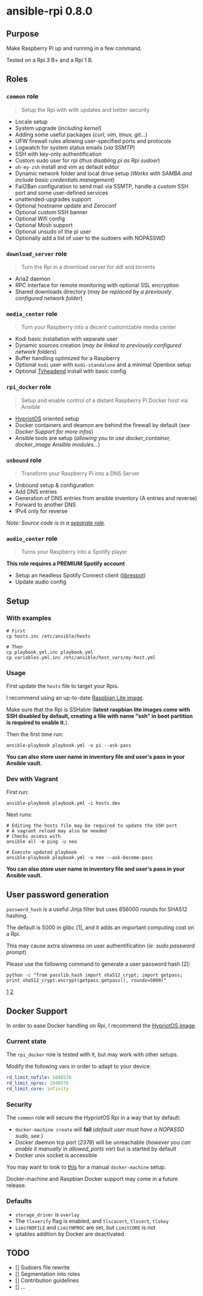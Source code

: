 # ansible-rpi 0.8.0

## Purpose

Make Raspberry Pi up and running in a few command.

Tested on a Rpi 3 B+ and a Rpi 1 B.

## Roles

### `common` role

> Setup the Rpi with with updates and better security

- Locale setup
- System upgrade (*including kernel*)
- Adding some useful packages (*curl, vim, tmux, git…*)
- UFW firewall rules allowing user-specified ports and protocols
- Logwatch for system status emails (*via SSMTP*)
- SSH with key-only authentification
- Custom sudo user for rpi (*thus disabling pi as Rpi sudoer*)
- `oh-my-zsh` install and vim as default editor
- Dynamic network folder and local drive setup (*Works with SAMBA and include basic credentials management*)
- Fail2Ban configuration to send mail via SSMTP, handle a custom SSH port and
  some user-defined services
- unattended-upgrades support
- Optional hostname update and Zeroconf
- Optional custom SSH banner
- Optional Wifi config
- Optional Mosh support
- Optional unsudo of the pi user
- Optionally add a list of user to the sudoers with NOPASSWD

### `download_server` role

> Turn the Rpi in a download server for ddl and torrents

- Aria2 daemon
- RPC interface for remote monitoring with optional SSL encryption
- Shared downloads directory (*may be replaced by a previously configured network folder*)

### `media_center` role

> Turn your Raspberry into a decent customizable media center

- Kodi basic installation with separate user
- Dynamic sources creation (*may be linked to previously configured network folders*)
- Buffer handling optimized for a Raspberry
- Optional `kodi` user with `kodi-standalone` and a minimal Openbox setup
- Optional [Tvheadend](https://tvheadend.org/) install with basic config

### `rpi_docker` role

> Setup and enable control of a distant Raspberry Pi Docker host via Ansible

- [HypriotOS](https://blog.hypriot.com/) oriented setup
- Docker containers and deamon are behind the firewall by default (*see Docker Support for more infos*)
- Ansible tools are setup (*allowing you to use docker_container, docker_image Ansible modules…*)

### `unbound` role

> Transform your Raspberry Pi into a DNS Server

- Unbound setup & configuration
- Add DNS entries
- Generation of DNS entries from ansible inventory (A entries and reverse)
- Forward to another DNS
- IPv4 only for reverse

*Note: Source code is in a [separate role](https://github.com/davidderus/ansible-role-unbound).*

### `audio_center` role

> Turns your Raspberry into a Spotify player

**This role requires a PREMIUM Spotify account**

- Setup an headless Spotify Connect client ([librespot](https://github.com/plietar/librespot))
- Update audio config

## Setup

### With examples

```
# First
cp hosts.inc /etc/ansible/hosts

# Then
cp playbook.yml.inc playbook.yml
cp variables.yml.inc /etc/ansible/host_vars/my-host.yml
```

### Usage

First update the `hosts` file to target your Rpis.

I recommend using an up-to-date [Raspbian Lite image](https://downloads.raspberrypi.org/raspbian_lite_latest).

Make sure that the Rpi is SSHable (**latest raspbian lite images come with SSH
disabled by default, creating a file with name "ssh" in boot partition is
required to enable it.**).

Then the first time run:

```shell
ansible-playbook playbook.yml -u pi --ask-pass
```

**You can also store user name in inventory file and user's pass in your Ansible
vault.**

### Dev with Vagrant

First run:

```shell
ansible-playbook playbook.yml -i hosts.dev
```

Next runs:

```shell
# Editing the hosts file may be required to update the SSH port
# A vagrant reload may also be needed
# Checks access with
ansible all -m ping -u neo

# Execute updated playbook
ansible-playbook playbook.yml -u neo --ask-become-pass
```

**You can also store user name in inventory file and user's pass in your Ansible
vault.**

## User password generation

`password_hash` is a useful Jinja filter but uses 656000 rounds for SHA512 hashing.

The default is 5000 in glibc [1], and it adds an important computing cost on a Rpi.

This may cause axtra slowness on user authentification (*ie. sudo password prompt*)

Please use the following command to generate a user password hash [2]:

```shell
python -c "from passlib.hash import sha512_crypt; import getpass; print sha512_crypt.encrypt(getpass.getpass(), rounds=5000)"
```

[1](https://github.com/ansible/ansible/issues/15326)
[2](https://docs.ansible.com/ansible/faq.html#how-do-i-generate-crypted-passwords-for-the-user-module)

## Docker Support

In order to ease Docker handling on Rpi, I recommend the
[HypriotOS image](http://blog.hypriot.com/downloads/).

### Current state

The `rpi_docker` role is tested with it, but may work with other setups.

Modify the following vars in order to adapt to your device:

```yml
rd_limit_nofile: 1048576
rd_limit_nproc: 1048576
rd_limit_core: infinity
```

### Security

The `common` role will secure the HypriotOS Rpi in a way that by default:

- `docker-machine create` will **fail**
  (_default user must have a NOPASSD sudo, see [](https://docs.docker.com/machine/drivers/generic/#/sudo-privileges)_)
- Docker daemon tcp port (_2376_) will be unreachable (_however you can enable it manually in allowed_ports var_) but is started by default
- Docker unix socket is accessible

You may want to look to [this](https://github.com/DieterReuter/arm-docker-fixes/tree/master/001-fix-docker-machine-1.8.0-create-for-arm)
for a manual `docker-machine` setup.

Docker-machine and Raspbian Docker support may come in a future release.

### Defaults

- `storage_driver` is `overlay`
- The `tlsverify` flag is enabled, and `tlscacert`, `tlscert`, `tlskey`
- `LimitNOFILE` and `LimitNPROC` are set, but `LimitCORE` is not
- iptables addition by Docker are deactivated

## TODO

- [] Sudoers file rewrite
- [] Segmentation into roles
- [] Contribution guidelines
- [] …
